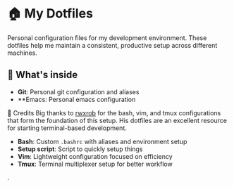 # 🏠 My Dotfiles

Personal configuration files for my development environment. These dotfiles help me maintain a consistent, productive setup across different machines.

## 🚀 What's inside
- **Git**: Personal git configuration and aliases
- **Emacs: Personal emacs configuration

🙏 Credits
Big thanks to [rwxrob](https://gitub.com/rwxrob/dot) for the bash, vim, and tmux configurations that form the foundation of this setup. His dotfiles are an excellent resource for starting terminal-based development.

- **Bash**: Custom `.bashrc` with aliases and environment setup
- **Setup script**: Script to quickly setup things
- **Vim**: Lightweight configuration focused on efficiency  
- **Tmux**: Terminal multiplexer setup for better workflow

.

 
